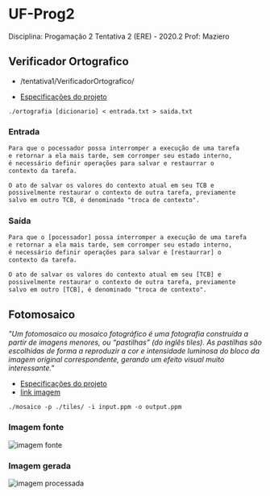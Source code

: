 # UF-Prog2

Disciplina: Progamação 2
Tentativa 2 (ERE) - 2020.2
Prof: Maziero

## Verificador Ortografico

- /tentativa1/VerificadorOrtografico/

- [Especificações do projeto](http://wiki.inf.ufpr.br/maziero/doku.php?id=prog2:verificador_ortografico)

`./ortografia [dicionario] < entrada.txt > saida.txt`

### Entrada

``` txt
Para que o pocessador possa interromper a execução de uma tarefa
e retornar a ela mais tarde, sem corromper seu estado interno,
é necessário definir operações para salvar e restaurrar o
contexto da tarefa.

O ato de salvar os valores do contexto atual em seu TCB e
possivelmente restaurar o contexto de outra tarefa, previamente
salvo em outro TCB, é denominado "troca de contexto".
```

### Saída

``` txt
Para que o [pocessador] possa interromper a execução de uma tarefa
e retornar a ela mais tarde, sem corromper seu estado interno,
é necessário definir operações para salvar e [restaurrar] o
contexto da tarefa.

O ato de salvar os valores do contexto atual em seu [TCB] e
possivelmente restaurar o contexto de outra tarefa, previamente
salvo em outro [TCB], é denominado "troca de contexto".
```

## Fotomosaico

_"Um fotomosaico ou mosaico fotográfico é uma fotografia construída a partir de imagens menores, ou “pastilhas” (do inglês tiles). As pastilhas são escolhidas de forma a reproduzir a cor e intensidade luminosa do bloco da imagem original correspondente, gerando um efeito visual muito interessante."_

- [Especificações do projeto](http://wiki.inf.ufpr.br/maziero/doku.php?id=prog2:fotomosaico)
- [link imagem](https://unsplash.com/photos/MDyyjPovaWA)

`./mosaico -p ./tiles/ -i input.ppm -o output.ppm`

### Imagem fonte

![imagem fonte](./images/fotomosaico1.png)

### Imagem gerada

![imagem processada](./images/fotomosaico2.png)
